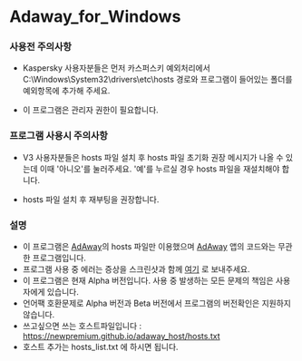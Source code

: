 # Adaway_for_Windows

### 사용전 주의사항

  * Kaspersky 사용자분들은 먼저 카스퍼스키 예외처리에서 C:\Windows\System32\drivers\etc\hosts 경로와 프로그램이 들어있는 폴더를 예외항목에 추가해 주세요.
  
  * 이 프로그램은 관리자 권한이 필요합니다.

### 프로그램 사용시 주의사항

  * V3 사용자분들은 hosts 파일 설치 후 hosts 파일 초기화 권장 메시지가 나올 수 있는데 이때 '아니오'를 눌러주세요. '예'를 누르실 경우 hosts 파일을 재설치해야 합니다.
  
  * hosts 파일 설치 후 재부팅을 권장합니다.

### 설명

* 이 프로그램은 [AdAway](https://adaway.org/)의 hosts 파일만 이용했으며 [AdAway](https://adaway.org/) 앱의 코드와는 무관한 프로그램입니다.
* 프로그램 사용 중 에러는 증상을 스크린샷과 함께 [여기](https://t.me/ajb3296) 로 보내주세요.
* 이 프로그램은 현재 Alpha 버전입니다. 사용 중 발생하는 모든 문제의 책임은 사용자에게 있습니다.
* 언어팩 호환문제로 Alpha 버전과 Beta 버전에서 프로그램의 버전확인은 지원하지 않습니다.
* 쓰고싶으면 쓰는 호스트파일입니다 : https://newpremium.github.io/adaway_host/hosts.txt
* 호스트 추가는 hosts_list.txt 에 하시면 됩니다.
